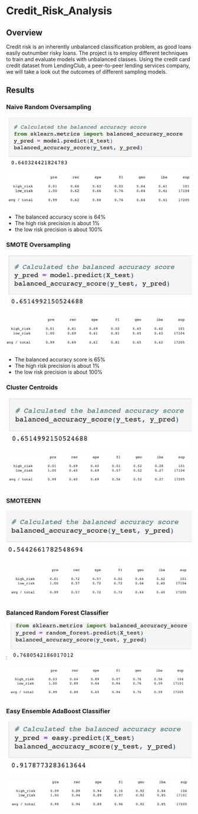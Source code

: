 # Credit_Risk_Analysis

## Overview

Credit risk is an inherently unbalanced classification problem, as good loans easily outnumber risky loans.  The project is to employ different techniques to train and evaluate models with unbalanced classes.  Using the credit card credit dataset from LendingClub, a peer-to-peer lending services company, we will take a look out the outcomes of different sampling models.

## Results

### Naive Random Oversampling

![This is an image](https://github.com/paveenB/Credit_Risk_Analysis/blob/main/RandomOverSamp1.png)

![This is an image](https://github.com/paveenB/Credit_Risk_Analysis/blob/main/RandomOverSamp2.png)

* The balanced accuracy score is 64%
* The high risk precision is about 1%
* the low risk precision is about 100%

### SMOTE Oversampling

![This is an image](https://github.com/paveenB/Credit_Risk_Analysis/blob/main/SMOTEOverSamp1.png)

![This is an image](https://github.com/paveenB/Credit_Risk_Analysis/blob/main/SMOTEOverSamp2.png)

* The balanced accuracy score is 65%
* The high risk precision is about 1%
* the low risk precision is about 100%

### Cluster Centroids

![This is an image](https://github.com/paveenB/Credit_Risk_Analysis/blob/main/UnderSamp1.png)

![This is an image](https://github.com/paveenB/Credit_Risk_Analysis/blob/main/UnderSamp2.png)

### SMOTEENN

![This is an image](https://github.com/paveenB/Credit_Risk_Analysis/blob/main/CombSamp2.png)

![This is an image](https://github.com/paveenB/Credit_Risk_Analysis/blob/main/CombSamp1.png)

### Balanced Random Forest Classifier

![This is an image](https://github.com/paveenB/Credit_Risk_Analysis/blob/main/BalanceRandFor1.png)

![This is an image](https://github.com/paveenB/Credit_Risk_Analysis/blob/main/BalanceRandFor2.png)

### Easy Ensemble AdaBoost Classifier

![This is an image](https://github.com/paveenB/Credit_Risk_Analysis/blob/main/EasyEnClass1.png)

![This is an image](https://github.com/paveenB/Credit_Risk_Analysis/blob/main/EasyEnClass2.png)







